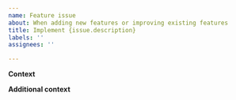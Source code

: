 ```yaml
---
name: Feature issue
about: When adding new features or improving existing features
title: Implement {issue.description}
labels: ''
assignees: ''

---
```


<!--
Things to check before when creating an issue:
* Did you add a proper title?
  * Start with a verb e.g. _Fix_ or _Update_ (imperative mood)
  * Only a capital at the start of the title (except for brand names e.g. _GitHub_)
  * No punctuation
* Did you add it in the right project ([Development](https://github.com/orgs/Impactustoday/projects/3/views/1))?
* Did you add the correct labels?
  * The correct type of issue?
  * The correct component label to indicate which part(s) of the platform the issue relates to?
-->

**Context**

**Additional context**

<!-- links to Productboard, Notion documentation, Figma designs -->
